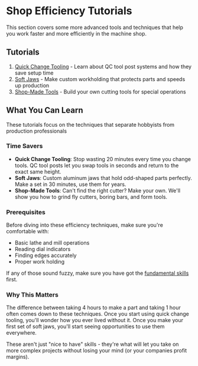 # Shop Efficiency Tutorials

This section covers some more advanced tools and techniques that help you work faster and more efficiently in the machine shop.

## Tutorials

1. [Quick Change Tooling](./quick_change_tooling.md) - Learn about QC tool post systems and how they save setup time
2. [Soft Jaws](./soft_jaws.md) - Make custom workholding that protects parts and speeds up production
3. [Shop-Made Tools](./shop_made_tools.md) - Build your own cutting tools for special operations

## What You Can Learn

These tutorials focus on the techniques that separate hobbyists from production professionals

### Time Savers

- **Quick Change Tooling**: Stop wasting 20 minutes every time you change tools. QC tool posts let you swap tools in seconds and return to the exact same height.
- **Soft Jaws**: Custom aluminum jaws that hold odd-shaped parts perfectly. Make a set in 30 minutes, use them for years.
- **Shop-Made Tools**: Can't find the right cutter? Make your own. We'll show you how to grind fly cutters, boring bars, and form tools.

### Prerequisites

Before diving into these efficiency techniques, make sure you're comfortable with:

- Basic lathe and mill operations
- Reading dial indicators
- Finding edges accurately
- Proper work holding

If any of those sound fuzzy, make sure you have got the [fundamental skills](../fundamental_skills/) first.

### Why This Matters

The difference between taking 4 hours to make a part and taking 1 hour often comes down to these techniques. Once you start using quick change tooling, you'll wonder how you ever lived without it. Once you make your first set of soft jaws, you'll start seeing opportunities to use them everywhere.

These aren't just "nice to have" skills - they're what will let you take on more complex projects without losing your mind (or your companies profit margins).

